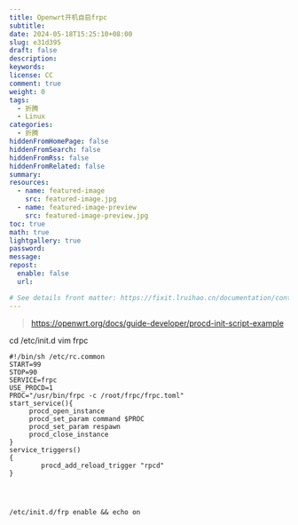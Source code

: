 ```yaml
---
title: Openwrt开机自启frpc
subtitle:
date: 2024-05-18T15:25:10+08:00
slug: e31d395
draft: false
description:
keywords:
license: CC
comment: true
weight: 0
tags:
  - 折腾
  - Linux
categories:
  - 折腾
hiddenFromHomePage: false
hiddenFromSearch: false
hiddenFromRss: false
hiddenFromRelated: false
summary:
resources:
  - name: featured-image
    src: featured-image.jpg
  - name: featured-image-preview
    src: featured-image-preview.jpg
toc: true
math: true
lightgallery: true
password:
message:
repost:
  enable: false
  url:

# See details front matter: https://fixit.lruihao.cn/documentation/content-management/introduction/#front-matter
---
```


> https://openwrt.org/docs/guide-developer/procd-init-script-example

cd /etc/init.d
vim frpc

```
#!/bin/sh /etc/rc.common
START=99
STOP=90
SERVICE=frpc
USE_PROCD=1
PROC="/usr/bin/frpc -c /root/frpc/frpc.toml"
start_service(){
     procd_open_instance
     procd_set_param command $PROC
     procd_set_param respawn
     procd_close_instance
}
service_triggers()
{
        procd_add_reload_trigger "rpcd"
}




```


`/etc/init.d/frp enable && echo on`
